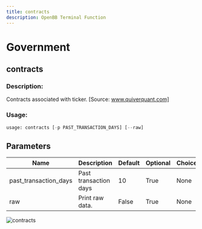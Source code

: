 ```yaml
---
title: contracts
description: OpenBB Terminal Function
---
```


# Government

## contracts

### Description: 

Contracts associated with ticker. [Source: www.quiverquant.com]

### Usage: 
```python
usage: contracts [-p PAST_TRANSACTION_DAYS] [--raw]
```

## Parameters

| Name | Description | Default | Optional | Choices |
| ---- | ----------- | ------- | -------- | ------- |
| past_transaction_days | Past transaction days | 10 | True | None |
| raw | Print raw data. | False | True | None |


![contracts](https://user-images.githubusercontent.com/46355364/154263066-0ff61349-4fe5-4eac-9e60-23fa075a9e9f.png)


